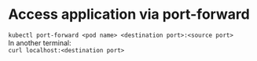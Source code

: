 # Access application via port-forward
`kubectl port-forward <pod name> <destination port>:<source port>`  
In another terminal:  
`curl localhost:<destination port>`  
